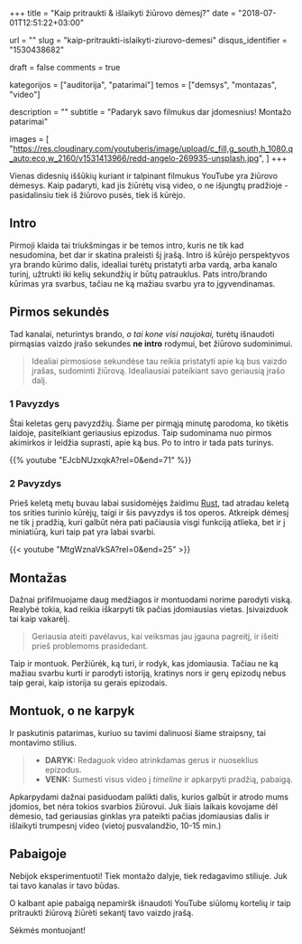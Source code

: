 +++
title 				= "Kaip pritraukti & išlaikyti žiūrovo dėmesį?"
date 				= "2018-07-01T12:51:22+03:00"

url					= ""
slug                = "kaip-pritraukti-islaikyti-ziurovo-demesi"
disqus_identifier   = "1530438682"

draft				= false
comments 			= true

kategorijos         = ["auditorija", "patarimai"]
temos      	        = ["demsys", "montazas", "video"]

description			= ""
subtitle 			= "Padaryk savo filmukus dar įdomesnius! Montažo patarimai"

images              = [
    "https://res.cloudinary.com/youtuberis/image/upload/c_fill,g_south,h_1080,q_auto:eco,w_2160/v1531413966/redd-angelo-269935-unsplash.jpg",
]
+++

Vienas didesnių iššūkių kuriant ir talpinant filmukus YouTube yra žiūrovo dėmesys. Kaip padaryti, kad jis žiūrėtų visą video, o ne išjungtų pradžioje - pasidalinsiu tiek iš žiūrovo pusės, tiek iš kūrėjo.

<!--MORE-->

## Intro

Pirmoji klaida tai triukšmingas ir be temos intro, kuris ne tik kad nesudomina, bet dar ir skatina praleisti šį įrašą. Intro iš kūrėjo perspektyvos yra brando kūrimo dalis, idealiai turėtų pristatyti arba vardą, arba kanalo turinį, užtrukti iki kelių sekundžių ir būtų patrauklus. Pats intro/brando kūrimas yra svarbus, tačiau ne ką mažiau svarbu yra to įgyvendinamas.

## Pirmos sekundės

Tad kanalai, neturintys brando, _o tai kone visi naujokai,_ turėtų išnaudoti pirmąsias vaizdo įrašo sekundes **ne intro** rodymui, bet žiūrovo sudominimui.

> Idealiai pirmosiose sekundėse tau reikia pristatyti apie ką bus vaizdo įrašas, sudominti žiūrovą. Idealiausiai pateikiant savo geriausią įrašo dalį.

### 1 Pavyzdys

Štai keletas gerų pavyzdžių. Šiame per pirmąją minutę parodoma, ko tikėtis laidoje, pasitelkiant geriausius epizodus. Taip sudominama nuo pirmos akimirkos ir leidžia suprasti, apie ką bus. Po to intro ir tada pats turinys.

{{% youtube "EJcbNUzxqkA?rel=0&end=71" %}}

### 2 Pavyzdys

Prieš keletą metų buvau labai susidomėjęs žaidimu [Rust][rust], tad atradau keletą tos srities turinio kūrėjų, taigi ir šis pavyzdys iš tos operos. Atkreipk dėmesį ne tik į pradžią, kuri galbūt nėra pati pačiausia visgi funkciją atlieka, bet ir į miniatiūrą, kuri taip pat yra labai svarbi.

<!-- {{< youtube "42MWr96qOro?rel=0&end=14" >}} -->

{{< youtube "MtgWznaVkSA?rel=0&end=25" >}}

## Montažas

Dažnai prifilmuojame daug medžiagos ir montuodami norime parodyti viską. Realybė tokia, kad reikia iškarpyti tik pačias įdomiausias vietas. Įsivaizduok tai kaip vakarėlį.

> Geriausia ateiti pavėlavus, kai veiksmas jau įgauna pagreitį, ir išeiti prieš problemoms prasidedant.

Taip ir montuok. Peržiūrėk, ką turi, ir rodyk, kas įdomiausia. Tačiau ne ką mažiau svarbu kurti ir parodyti istoriją, kratinys nors ir gerų epizodų nebus taip gerai, kaip istorija su gerais epizodais.

## Montuok, o ne karpyk

Ir paskutinis patarimas, kuriuo su tavimi dalinuosi šiame straipsny, tai montavimo stilius.

> - **DARYK:** Redaguok video atrinkdamas gerus ir nuoseklius epizodus.
> - **VENK:** Sumesti visus video į _timeline_ ir apkarpyti pradžią, pabaigą.

Apkarpydami dažnai pasiduodam palikti dalis, kurios galbūt ir atrodo mums įdomios, bet nėra tokios svarbios žiūrovui. Juk šiais laikais kovojame dėl dėmesio, tad geriausias ginklas yra pateikti pačias įdomiausias dalis ir išlaikyti trumpesnį video (vietoj pusvalandžio, 10-15 min.)

## Pabaigoje

Nebijok eksperimentuoti! Tiek montažo dalyje, tiek redagavimo stiliuje. Juk tai tavo kanalas ir tavo būdas.

O kalbant apie pabaigą nepamiršk išnaudoti YouTube siūlomų kortelių ir taip pritraukti žiūrovą žiūrėti sekantį tavo vaizdo įrašą.

Sėkmės montuojant!

[rust]: https://rust.facepunch.com/
